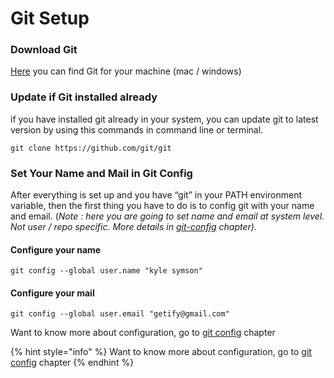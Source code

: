 # Git Setup

### Download Git

[Here](https://git-scm.com/downloads) you can find Git for your machine \(mac / windows\) 

### Update if Git installed already

if you have installed git already in your system, you can update git to latest version by using this commands in command line or terminal.

```text
git clone https://github.com/git/git
```

### Set Your Name and Mail in Git Config

After everything is set up and you have “git” in your PATH environment variable, then the first thing you have to do is to config git with your name and email. \(_Note : here you are going to set name and email at system level. Not user / repo specific. More details in_ [_git-config_](git-config.md) _chapter\)._

#### Configure your name

```text
git config --global user.name "kyle symson"
```

#### Configure your mail 

```text
git config --global user.email "getify@gmail.com"
```

Want to know more about configuration, go to [git config](git-config.md) chapter

{% hint style="info" %}
Want to know more about configuration, go to [git config](git-config.md) chapter
{% endhint %}

